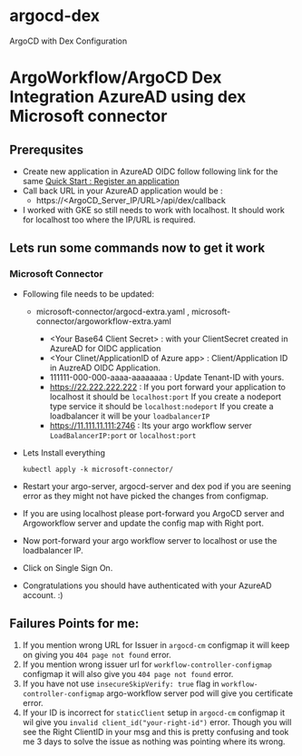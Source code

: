 # argocd-dex
ArgoCD with Dex Configuration
# ArgoWorkflow/ArgoCD Dex Integration AzureAD using dex Microsoft connector 
## Prerequsites 
- Create new application in AzureAD OIDC follow following link for the same
    [Quick Start : Register an application](https://docs.microsoft.com/en-us/azure/active-directory/develop/quickstart-register-app)
- Call back URL in your AzureAD application would be : 
    - https://<ArgoCD_Server_IP/URL>/api/dex/callback
- I worked with GKE so still needs to work with localhost. It should work for localhost too where the IP/URL is required.
 
## Lets run some commands now to get it work
### Microsoft Connector

- Following file needs to be updated: 
    - microsoft-connector/argocd-extra.yaml , microsoft-connector/argoworkflow-extra.yaml 

        -  \<Your Base64 Client Secret>  : with your ClientSecret created in AzureAD for OIDC application
        -  <Your Clinet/ApplicationID of Azure app> : Client/Application ID in AuzreAD OIDC Application. 
        - 111111-000-000-aaaa-aaaaaaaa : Update Tenant-ID with yours. 
        -  https://22.222.222.222       : If you port forward your application to localhost it should be `localhost:port`
                                            If you create a nodeport type service it should be `localhost:nodeport`
                                            If you create a loadbalancer it will be your `loadbalancerIP`
        - https://11.111.11.111:2746    : Its your argo workflow server `LoadBalancerIP:port`  or `localhost:port` 

-   Lets Install everything 
    ```
    kubectl apply -k microsoft-connector/
    ```
- Restart your argo-server, argocd-server and dex pod if you are seening error as they might not have picked the changes from configmap. 
- If you are using localhost please port-forward you ArgoCD server and Argoworkflow server and update the config map with Right port. 
- Now port-forward your argo workflow server to localhost or use the loadbalancer IP. 
- Click on Single Sign On. 
- Congratulations you should have authenticated with your AzureAD account. :) 

## Failures Points for me: 
1.  If you mention wrong URL for Issuer in `argocd-cm` configmap it will keep on giving you `404 page not found` error. 
2. If you mention wrong issuer url for `workflow-controller-configmap` configmap it will also give you `404 page not found` error. 
3. If you have not use `insecureSkipVerify: true` flag in `workflow-controller-configmap` argo-workflow server pod will give you certificate error. 
4. If your ID is incorrect for `staticClient` setup in `argocd-cm` configmap it wil give you `invalid client_id("your-right-id")` error. Though you will see the Right ClientID in your msg and this is pretty confusing and took me 3 days to solve the issue as nothing was pointing where its wrong. 